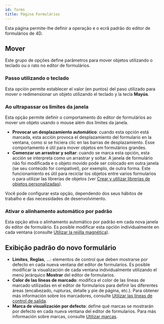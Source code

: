 ```yaml
---
id: forms
title: Página Formulários
---
```


Esta página permite-lhe definir a operação e o ecrã padrão do editor de formulários de 4D.

## Mover

Este grupo de opções define parâmetros para mover objetos utilizando o teclado ou o rato no editor de formulários.

### Passo utilizando o teclado

Esta opción permite establecer el valor (en puntos) del paso utilizado para mover o redimensionar un objeto utilizando el teclado y la tecla **Mayús**.

### Ao ultrapassar os limites da janela

Esta opção permite definir o comportamento do editor de formulários ao mover um objeto usando o mouse além dos limites da janela.

- **Provocar un desplazamiento automático**: cuando esta opción está marcada, esta acción provoca el desplazamiento del formulario en la ventana, como si se hiciera clic en las barras de desplazamiento. Esse comportamento é útil para mover objetos em formulários grandes.
- **Comenzar un arrastrar y soltar**: cuando se marca esta opción, esta acción se interpreta como un arrastrar y soltar. A janela de formulário não foi modificada e o objeto movido pode ser colocado em outra janela (se seu conteúdo for compatível), por exemplo, de outra forma. Este funcionamiento es útil para reciclar los objetos entre varios formularios o para utilizar las librerías de objetos (ver [Crear y utilizar librerías de objetos personalizadas](FormEditor/objectLibrary.md#creating-and-using-custom-object-libraries)).

Você pode configurar esta opção, dependendo dos seus hábitos de trabalho e das necessidades de desenvolvimento.

### Ativar o alinhamento automático por padrão

Esta opção ativa o alinhamento automático por padrão em cada nova janela do editor de formulário. Es posible modificar esta opción individualmente en cada ventana (consulte [Utilizar la rejilla magnética](FormEditor/formEditor.md#using-the-magnetic-grid)).

## Exibição padrão do novo formulário

- **Limites**, **Reglas**, ...: elementos de control que deben mostrarse por defecto en cada nueva ventana del editor de formularios. Es posible modificar la visualización de cada ventana individualmente utilizando el menú jerárquico **Mostrar** del editor de formularios.
- **Color de las líneas de marcado**: modifica el color de las líneas de marcado utilizadas en el editor de formularios para definir las diferentes áreas (encabezado, rupturas, detalle y pie de página, etc.). Para obtener más información sobre los marcadores, consulte [Utilizar las líneas de control de salida](https://doc.4d.com/4Dv20/4D/20.2/Using-output-control-lines.300-6750228.en.html).
- **Marca de visualización por defecto**: define qué marcas se mostrarán por defecto en cada nueva ventana del editor de formularios. Para más información sobre marcas, consulte [Utilizar marcas](FormEditor/formEditor.md#using-shields).

